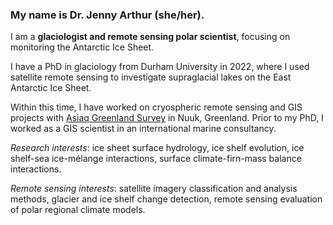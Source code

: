 ### **My name is Dr. Jenny Arthur (she/her).**

I am a **glaciologist and remote sensing polar scientist**, focusing on monitoring the Antarctic Ice Sheet.

I have a PhD in glaciology from Durham University in 2022, where I used satellite remote sensing to investigate supraglacial lakes on the East Antarctic Ice Sheet.

Within this time, I have worked on cryospheric remote sensing and GIS projects with [Asiaq Greenland Survey](https://www.asiaq-greenlandsurvey.gl/) in Nuuk, Greenland. Prior to my PhD, I worked as a GIS scientist in an international marine consultancy.

*Research interests*: ice sheet surface hydrology, ice shelf evolution, ice shelf-sea ice-mélange interactions, surface climate-firn-mass balance interactions.

*Remote sensing interests*: satellite imagery classification and analysis methods, glacier and ice shelf change detection, remote sensing evaluation of polar regional climate models.
